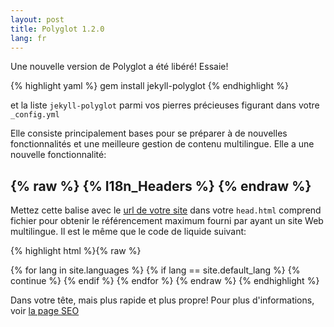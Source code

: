 ```yaml
---
layout: post
title: Polyglot 1.2.0
lang: fr
---
```

Une nouvelle version de Polyglot a été libéré! Essaie!

{% highlight yaml %}
gem install jekyll-polyglot
{% endhighlight %}

et la liste `jekyll-polyglot` parmi vos pierres précieuses figurant dans votre `_config.yml`

Elle consiste principalement bases pour se préparer à de nouvelles fonctionnalités et une meilleure gestion de contenu multilingue. Elle a une nouvelle fonctionnalité:

## {% raw %} {% I18n_Headers %} {% endraw %}

Mettez cette balise avec le [url de votre site](https://github.com/untra/polyglot/blob/site/_includes/head.html#L6) dans votre `head.html` comprend fichier pour obtenir le référencement maximum fourni par ayant un site Web multilingue. Il est le même que le code de liquide suivant:

{% highlight html %}{% raw %}
<meta http-equiv="Content-Language" content="{{site.active_lang}}">
<link rel="alternate"
      hreflang="{{site.default_lang}}"
      href="http://yoursite.com{{page.permalink}}" />
{% for lang in site.languages %}
{% if lang == site.default_lang %}
  {% continue %}
{% endif %}
<link rel="alternate"
    hreflang="{{lang}}"
    href="http://yoursite.com/{{lang}}{{page.permalink}}" />
{% endfor %}
{% endraw %}
{% endhighlight %}

Dans votre tête, mais plus rapide et plus propre! Pour plus d'informations, voir [la page SEO](/polyglot/seo)
